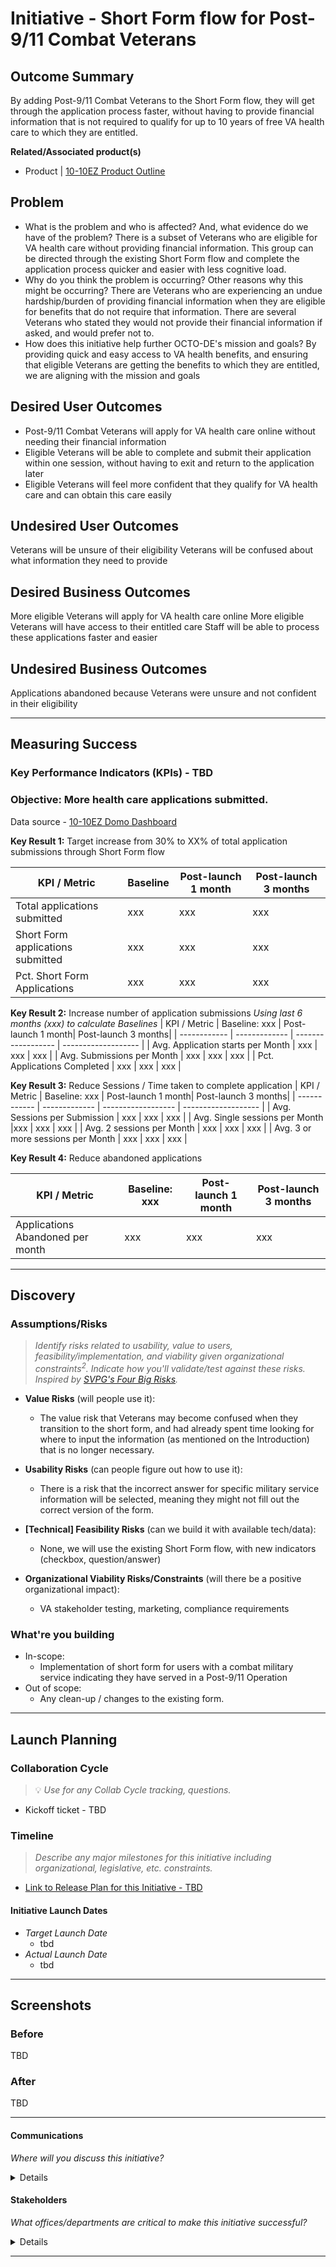 # Initiative - Short Form flow for Post-9/11 Combat Veterans

## Outcome Summary
By adding Post-9/11 Combat Veterans to the Short Form flow, they will get through the application process faster, without having to provide financial information that is not required to qualify for up to 10 years of free VA health care to which they are entitled.

**Related/Associated product(s)**
- Product | [10-10EZ Product Outline](https://github.com/department-of-veterans-affairs/va.gov-team/blob/master/products/health-care/application/va-application/10-10EZ%20Health%20Care%20Application%20-%20Product%20Outline.md)

## Problem

* What is the problem and who is affected? And, what evidence do we have of the problem?
There is a subset of Veterans who are eligible for VA health care without providing financial information.  This group can be directed through the existing Short Form flow and complete the application process quicker and easier with less cognitive load.
* Why do you think the problem is occurring? Other reasons why this might be occurring?
There are Veterans who are experiencing an undue hardship/burden of providing financial information when they are eligible for benefits that do not require that information.  There are several Veterans who stated they would not provide their financial information if asked, and would prefer not to.
* How does this initiative help further OCTO-DE's mission and goals?
By providing quick and easy access to VA health benefits, and ensuring that eligible Veterans are getting the benefits to which they are entitled, we are aligning with the mission and goals


## Desired User Outcomes
- Post-9/11 Combat Veterans will apply for VA health care online without needing their financial information
- Eligible Veterans will be able to complete and submit their application within one session, without having to exit and return to the application later
- Eligible Veterans will feel more confident that they qualify for VA health care and can obtain this care easily


## Undesired User Outcomes
Veterans will be unsure of their eligibility
Veterans will be confused about what information they need to provide

## Desired Business Outcomes
More eligible Veterans will apply for VA health care online
More eligible Veterans will have access to their entitled care
Staff will be able to process these applications faster and easier

## Undesired Business Outcomes
Applications abandoned because Veterans were unsure and not confident in their eligibility

---
## Measuring Success

### Key Performance Indicators (KPIs) - TBD

### Objective: More health care applications submitted.

Data source - [10-10EZ Domo Dashboard](https://va-gov.domo.com/page/447193050)


**Key Result 1:** Target increase from 30% to XX% of total application submissions through Short Form flow

| KPI / Metric | Baseline | Post-launch 1 month| Post-launch 3 months|
| ------------ | ------------- | ------------------ | ------------------- |
| Total applications submitted | xxx | xxx  | xxx  |
| Short Form applications submitted | xxx | xxx  | xxx  |
| Pct. Short Form Applications | xxx | xxx  | xxx  |

**Key Result 2:** Increase number of application submissions
*Using last 6 months (xxx) to calculate Baselines*
| KPI / Metric | Baseline: xxx | Post-launch 1 month| Post-launch 3 months|
| ------------ | ------------- | ------------------ | ------------------- |
| Avg. Application starts per Month | xxx | xxx  | xxx  |
| Avg. Submissions per Month | xxx | xxx  | xxx  |
| Pct. Applications Completed | xxx | xxx  | xxx  |

**Key Result 3:** Reduce Sessions / Time taken to complete application 
| KPI / Metric | Baseline: xxx | Post-launch 1 month| Post-launch 3 months|
| ------------ | ------------- | ------------------ | ------------------- |
| Avg. Sessions per Submission | xxx | xxx  | xxx  |
| Avg. Single sessions per Month |xxx | xxx  | xxx  |
| Avg. 2 sessions per Month | xxx | xxx  | xxx  |
| Avg. 3 or more sessions per Month | xxx | xxx  | xxx  |

**Key Result 4:** Reduce abandoned applications

| KPI / Metric | Baseline: xxx | Post-launch 1 month| Post-launch 3 months|
| ------------ | ------------------ | ------------------- |------------------- |
|Applications Abandoned per month |xxx | xxx  | xxx  


---

## Discovery
### Assumptions/Risks
> *Identify risks related to usability, value to users, feasibility/implementation, and viability given organizational constraints<sup>2</sup>. 
> Indicate how you'll validate/test against these risks. Inspired by [SVPG's Four Big Risks](https://www.svpg.com/four-big-risks/).*

- **Value Risks** (will people use it): 
  - The value risk that Veterans may become confused when they transition to the short form, and had already spent time looking for where to input the information (as mentioned on the Introduction) that is no longer necessary.
- **Usability Risks** (can people figure out how to use it):
  - There is a risk that the incorrect answer for specific military service information will be selected, meaning they might not fill out the correct version of the form.
- **[Technical] Feasibility Risks** (can we build it with available tech/data):
  - None, we will use the existing Short Form flow, with new indicators (checkbox, question/answer)
  
- **Organizational Viability Risks/Constraints** (will there be a positive organizational impact):
  - VA stakeholder testing, marketing, compliance requirements 

### What're you building
- In-scope:
     - Implementation of short form for users with a combat military service indicating they have served in a Post-9/11 Operation
- Out of scope:
     - Any clean-up / changes to the existing form.

--- 

## Launch Planning
### Collaboration Cycle
> 💡 *Use for any Collab Cycle tracking, questions.*

- Kickoff ticket - TBD

### Timeline 
> *Describe any major milestones for this initiative including organizational, legislative, etc. constraints.*

* [Link to Release Plan for this Initiative - TBD](https://github.com/department-of-veterans-affairs/va.gov-team/blob/master/platform/product-management/release-plan-template.md)

#### Initiative Launch Dates
- *Target Launch Date*
  - tbd
- *Actual Launch Date* 
  - tbd

---
   
## Screenshots

### Before
TBD

### After
TBD

---

#### Communications
*Where will you discuss this initiative?*

<details>

- Team Name: 10-10 Health Apps (Health Enrollment)
- GitHub Label(s): 1010-team
- Slack channel: #1010-health-apps
- Product POCs: Heather Justice, Alex Seelig

</details>


#### Stakeholders
*What offices/departments are critical to make this initiative successful?*

<details>
  
- Office/Department: OCTO-DE
- Contact(s): Lauren Alexanderson, Patrick Bateman, Lois Lewis

 
</details>

---
